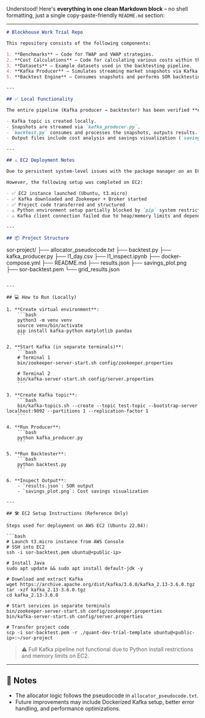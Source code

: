 Understood! Here's **everything in one clean Markdown block** – no shell formatting, just a single copy-paste-friendly `README.md` section:

---

```markdown
# Blockhouse Work Trial Repo

This repository consists of the following components:

1. **Benchmarks** – Code for TWAP and VWAP strategies.  
2. **Cost Calculations** – Code for calculating various costs within the rewards component.  
3. **Datasets** – Example datasets used in the backtesting pipeline.  
4. **Kafka Producer** – Simulates streaming market snapshots via Kafka.  
5. **Backtest Engine** – Consumes snapshots and performs SOR backtesting.  

---

## ✅ Local Functionality

The entire pipeline (Kafka producer → backtester) has been verified **end-to-end on local setup**:

- Kafka topic is created locally.  
- Snapshots are streamed via `kafka_producer.py`.  
- `backtest.py` consumes and processes the snapshots, outputs results.  
- Output files include cost analysis and savings visualization (`savings_plot.png`).  

---

## ⚠️ EC2 Deployment Notes

Due to persistent system-level issues with the package manager on an EC2 instance (specifically related to `apt`, `venv`, and `pip` under PEP 668 protections), the full Kafka + Python pipeline **was not able to run successfully on EC2**.

However, the following setup was completed on EC2:

- ✅ EC2 instance launched (Ubuntu, t3.micro)  
- ✅ Kafka downloaded and Zookeeper + Broker started  
- ✅ Project code transferred and structured  
- ⚠️ Python environment setup partially blocked by `pip` system restriction  
- ⚠️ Kafka client connection failed due to heap/memory limits and dependency errors  

---

## 📦 Project Structure

```

sor-project/
├── allocator\_pseudocode.txt
├── backtest.py
├── kafka\_producer.py
├── l1\_day.csv
├── l1\_inspect.ipynb
├── docker-compose.yml
├── README.md
├── results.json
├── savings\_plot.png
├── sor-backtest.pem
└── grid\_results.json

````

---

## 💻 How to Run (Locally)

1. **Create virtual environment**:
    ```bash
    python3 -m venv venv
    source venv/bin/activate
    pip install kafka-python matplotlib pandas
    ```

2. **Start Kafka (in separate terminals)**:
    ```bash
    # Terminal 1
    bin/zookeeper-server-start.sh config/zookeeper.properties

    # Terminal 2
    bin/kafka-server-start.sh config/server.properties
    ```

3. **Create Kafka topic**:
    ```bash
    bin/kafka-topics.sh --create --topic test-topic --bootstrap-server localhost:9092 --partitions 1 --replication-factor 1
    ```

4. **Run Producer**:
    ```bash
    python kafka_producer.py
    ```

5. **Run Backtester**:
    ```bash
    python backtest.py
    ```

6. **Inspect Output**:
    - `results.json`: SOR output
    - `savings_plot.png`: Cost savings visualization

---

## 🛠 EC2 Setup Instructions (Reference Only)

Steps used for deployment on AWS EC2 (Ubuntu 22.04):

```bash
# Launch t3.micro instance from AWS Console
# SSH into EC2
ssh -i sor-backtest.pem ubuntu@<public-ip>

# Install Java
sudo apt update && sudo apt install default-jdk -y

# Download and extract Kafka
wget https://archive.apache.org/dist/kafka/3.6.0/kafka_2.13-3.6.0.tgz
tar -xzf kafka_2.13-3.6.0.tgz
cd kafka_2.13-3.6.0

# Start services in separate terminals
bin/zookeeper-server-start.sh config/zookeeper.properties
bin/kafka-server-start.sh config/server.properties

# Transfer project code
scp -i sor-backtest.pem -r ./quant-dev-trial-template ubuntu@<public-ip>:~/sor-project
````

> ⚠️ Full Kafka pipeline not functional due to Python install restrictions and memory limits on EC2.

---

## 📎 Notes

* The allocator logic follows the pseudocode in `allocator_pseudocode.txt`.
* Future improvements may include Dockerized Kafka setup, better error handling, and performance optimizations.

```

